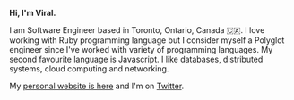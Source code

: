 **Hi, I'm Viral.**

I am Software Engineer based in Toronto, Ontario, Canada 🇨🇦. I love working with Ruby programming language but I consider myself a Polyglot engineer since I've worked with variety of programming languages. My second favourite language is Javascript. I like databases, distributed systems, cloud computing and networking. 

My [personal website is here](https://viralpatel.blog/) and I'm on [Twitter](https://twitter.com/thedecodedcoder).
